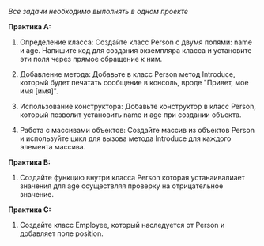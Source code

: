 *Все задачи необходимо выполнять в одном проекте*

**Практика А:**


1. Определение класса:
   Создайте класс Person с двумя полями: name и age. Напишите код для создания экземпляра класса и установите эти поля через прямое обращение к ним.

2. Добавление метода:
   Добавьте в класс Person метод Introduce, который будет печатать сообщение в консоль, вроде "Привет, мое имя [имя]".

3. Использование конструктора:
   Добавьте конструктор в класс Person, который позволит установить name и age при создании объекта.


4. Работа с массивами объектов:
   Создайте массив из объектов Person и используйте цикл для вызова метода Introduce для каждого элемента массива.


**Практика B:**

1. Cоздайте функцию внутри класса Person которая устанаивалиает значения для age осуществляя проверку на отрицательное значение.


**Практика C:**

1. Создайте класс Employee, который наследуется от Person и добавляет поле position.